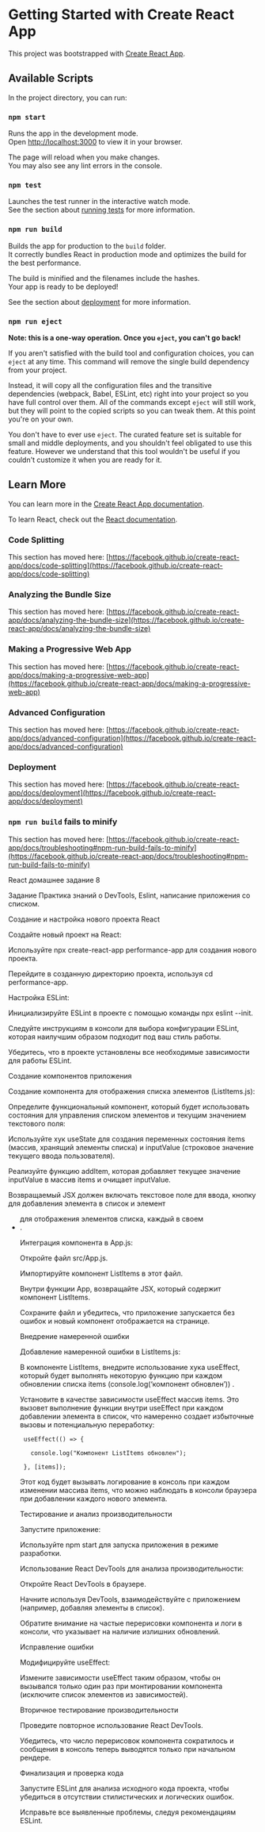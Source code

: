 # Getting Started with Create React App

This project was bootstrapped with [Create React App](https://github.com/facebook/create-react-app).

## Available Scripts

In the project directory, you can run:

### `npm start`

Runs the app in the development mode.\
Open [http://localhost:3000](http://localhost:3000) to view it in your browser.

The page will reload when you make changes.\
You may also see any lint errors in the console.

### `npm test`

Launches the test runner in the interactive watch mode.\
See the section about [running tests](https://facebook.github.io/create-react-app/docs/running-tests) for more information.

### `npm run build`

Builds the app for production to the `build` folder.\
It correctly bundles React in production mode and optimizes the build for the best performance.

The build is minified and the filenames include the hashes.\
Your app is ready to be deployed!

See the section about [deployment](https://facebook.github.io/create-react-app/docs/deployment) for more information.

### `npm run eject`

**Note: this is a one-way operation. Once you `eject`, you can't go back!**

If you aren't satisfied with the build tool and configuration choices, you can `eject` at any time. This command will remove the single build dependency from your project.

Instead, it will copy all the configuration files and the transitive dependencies (webpack, Babel, ESLint, etc) right into your project so you have full control over them. All of the commands except `eject` will still work, but they will point to the copied scripts so you can tweak them. At this point you're on your own.

You don't have to ever use `eject`. The curated feature set is suitable for small and middle deployments, and you shouldn't feel obligated to use this feature. However we understand that this tool wouldn't be useful if you couldn't customize it when you are ready for it.

## Learn More

You can learn more in the [Create React App documentation](https://facebook.github.io/create-react-app/docs/getting-started).

To learn React, check out the [React documentation](https://reactjs.org/).

### Code Splitting

This section has moved here: [https://facebook.github.io/create-react-app/docs/code-splitting](https://facebook.github.io/create-react-app/docs/code-splitting)

### Analyzing the Bundle Size

This section has moved here: [https://facebook.github.io/create-react-app/docs/analyzing-the-bundle-size](https://facebook.github.io/create-react-app/docs/analyzing-the-bundle-size)

### Making a Progressive Web App

This section has moved here: [https://facebook.github.io/create-react-app/docs/making-a-progressive-web-app](https://facebook.github.io/create-react-app/docs/making-a-progressive-web-app)

### Advanced Configuration

This section has moved here: [https://facebook.github.io/create-react-app/docs/advanced-configuration](https://facebook.github.io/create-react-app/docs/advanced-configuration)

### Deployment

This section has moved here: [https://facebook.github.io/create-react-app/docs/deployment](https://facebook.github.io/create-react-app/docs/deployment)

### `npm run build` fails to minify

This section has moved here: [https://facebook.github.io/create-react-app/docs/troubleshooting#npm-run-build-fails-to-minify](https://facebook.github.io/create-react-app/docs/troubleshooting#npm-run-build-fails-to-minify)


React домашнее задание 8

Задание
Практика знаний о DevTools, Eslint, написание приложения со списком.

Создание и настройка нового проекта React


Создайте новый проект на React:


Используйте npx create-react-app performance-app для создания нового проекта.


Перейдите в созданную директорию проекта, используя cd performance-app.


Настройка ESLint:


Инициализируйте ESLint в проекте с помощью команды npx eslint --init.


Следуйте инструкциям в консоли для выбора конфигурации ESLint, которая наилучшим образом подходит под ваш стиль работы.


Убедитесь, что в проекте установлены все необходимые зависимости для работы ESLint.


Создание компонентов приложения


Создание компонента для отображения списка элементов (ListItems.js):


Определите функциональный компонент, который будет использовать состояния для управления списком элементов и текущим значением текстового поля:


Используйте хук useState для создания переменных состояния items (массив, хранящий элементы списка) и inputValue (строковое значение текущего ввода пользователя).


Реализуйте функцию addItem, которая добавляет текущее значение inputValue в массив items и очищает inputValue.


Возвращаемый JSX должен включать текстовое поле для ввода, кнопку для добавления элемента в список и элемент <ul> для отображения элементов списка, каждый в своем <li>.


Интеграция компонента в App.js:


Откройте файл src/App.js.


Импортируйте компонент ListItems в этот файл.


Внутри функции App, возвращайте JSX, который содержит компонент ListItems.


Сохраните файл и убедитесь, что приложение запускается без ошибок и новый компонент отображается на странице.


Внедрение намеренной ошибки


Добавление намеренной ошибки в ListItems.js:


В компоненте ListItems, внедрите использование хука useEffect, который будет выполнять некоторую функцию при каждом обновлении списка items (console.log(‘компонент обновлен’)) .


Установите в качестве зависимости useEffect массив items. Это вызовет выполнение функции внутри useEffect при каждом добавлении элемента в список, что намеренно создает избыточные вызовы и потенциальную переработку:


     useEffect(() => {

       console.log("Компонент ListItems обновлен");

     }, [items]);


Этот код будет вызывать логирование в консоль при каждом изменении массива items, что можно наблюдать в консоли браузера при добавлении каждого нового элемента.


Тестирование и анализ производительности


Запустите приложение:


Используйте npm start для запуска приложения в режиме разработки.


Использование React DevTools для анализа производительности:


Откройте React DevTools в браузере.


Начните используя DevTools, взаимодействуйте с приложением (например, добавляя элементы в список).


Обратите внимание на частые перерисовки компонента и логи в консоли, что указывает на наличие излишних обновлений.


Исправление ошибки


Модифицируйте useEffect:


Измените зависимости useEffect таким образом, чтобы он вызывался только один раз при монтировании компонента (исключите список элементов из зависимостей).


Вторичное тестирование производительности


Проведите повторное использование React DevTools.


Убедитесь, что число перерисовок компонента сократилось и сообщения в консоль теперь выводятся только при начальном рендере.


Финализация и проверка кода


Запустите ESLint для анализа исходного кода проекта, чтобы убедиться в отсутствии стилистических и логических ошибок.


Исправьте все выявленные проблемы, следуя рекомендациям ESLint.


